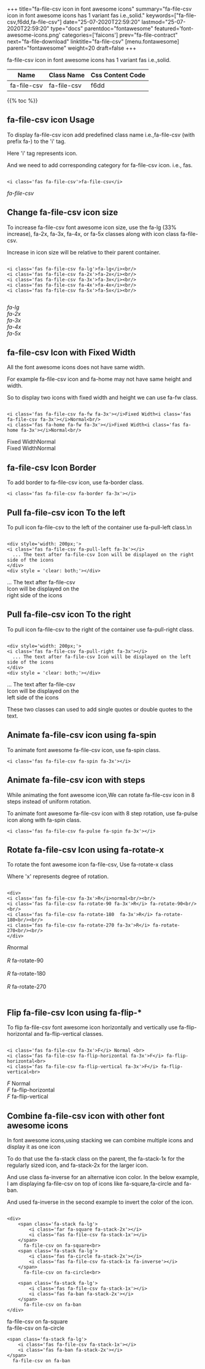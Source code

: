 +++
title="fa-file-csv icon in font awesome icons"
summary="fa-file-csv icon in font awesome icons has 1 variant fas i.e.,solid."
keywords=["fa-file-csv,f6dd,fa-file-csv"]
date="25-07-2020T22:59:20"
lastmod="25-07-2020T22:59:20"
type="docs"
parentdoc="fontawesome"
featured='font-awesome-icons.png'
categories=['faicons']
prev="fa-file-contract"
next="fa-file-download"
linktitle="fa-file-csv"
[menu.fontawesome]
parent="fontawesome"
weight=20
draft=false
+++


fa-file-csv icon in font awesome icons has 1 variant fas i.e.,solid.

<div class='table-responsive'><table class='table'><thead><tr><th>Name</th><th>Class Name</th><th>Css Content Code</th></tr></thead><tbody><tr><td>fa-file-csv</td><td>fa-file-csv</td><td>f6dd</td></tr></tbody></table></div>


{{% toc %}}


## fa-file-csv icon Usage

To display fa-file-csv icon add predefined class name i.e.,fa-file-csv (with prefix fa-) to the 'i' tag.

Here 'i' tag represents icon.

And we need to add corresponding category for fa-file-csv icon. i.e., fas.


```

<i class='fas fa-file-csv'>fa-file-csv</i>
```

<i class='fas fa-file-csv'>fa-file-csv</i>




## Change fa-file-csv icon size
To increase fa-file-csv font awesome icon size, use the fa-lg (33% increase), fa-2x, fa-3x, fa-4x, or fa-5x classes along with icon class fa-file-csv.

Increase in icon size will be relative to their parent container. 

```

<i class='fas fa-file-csv fa-lg'>fa-lg</i><br/>
<i class='fas fa-file-csv fa-2x'>fa-2x</i><br/>
<i class='fas fa-file-csv fa-3x'>fa-3x</i><br/>
<i class='fas fa-file-csv fa-4x'>fa-4x</i><br/>
<i class='fas fa-file-csv fa-5x'>fa-5x</i><br/>
            
```

<i class='fas fa-file-csv fa-lg'>fa-lg</i><br/>
<i class='fas fa-file-csv fa-2x'>fa-2x</i><br/>
<i class='fas fa-file-csv fa-3x'>fa-3x</i><br/>
<i class='fas fa-file-csv fa-4x'>fa-4x</i><br/>
<i class='fas fa-file-csv fa-5x'>fa-5x</i><br/>
            



## fa-file-csv Icon with Fixed Width 

All the font awesome icons does not have same width.

For example fa-file-csv icon and fa-home may not have same height and width.

So to display two icons with fixed width and height we can use fa-fw class.


```

<i class='fas fa-file-csv fa-fw fa-3x'></i>Fixed Width<i class='fas fa-file-csv fa-3x'></i>Normal<br/>
<i class='fas fa-home fa-fw fa-3x'></i>Fixed Width<i class='fas fa-home fa-3x'></i>Normal<br/>
```

<i class='fas fa-file-csv fa-fw fa-3x'></i>Fixed Width<i class='fas fa-file-csv fa-3x'></i>Normal<br/>
<i class='fas fa-home fa-fw fa-3x'></i>Fixed Width<i class='fas fa-home fa-3x'></i>Normal<br/>



## fa-file-csv Icon Border 

To add border to fa-file-csv icon, use fa-border class.


```
<i class='fas fa-file-csv fa-border fa-3x'></i>

```
<i class='fas fa-file-csv fa-border fa-3x'></i>





## Pull fa-file-csv icon To the left

To pull icon fa-file-csv to the left of the container use fa-pull-left class.\n

```

<div style='width: 200px;'>
<i class='fas fa-file-csv fa-pull-left fa-3x'></i>
  ... The text after fa-file-csv Icon will be displayed on the right side of the icons
</div>
<div style = 'clear: both;'></div>
```

<div style='width: 200px;'>
<i class='fas fa-file-csv fa-pull-left fa-3x'></i>
  ... The text after fa-file-csv Icon will be displayed on the right side of the icons
</div>
<div style = 'clear: both;'></div>




## Pull fa-file-csv icon To the right
To pull icon fa-file-csv to the right of the container use fa-pull-right class.

```

<div style='width: 200px;'>
<i class='fas fa-file-csv fa-pull-right fa-3x'></i>
  ... The text after fa-file-csv Icon will be displayed on the left side of the icons
</div>
<div style = 'clear: both;'></div>
```

<div style='width: 200px;'>
<i class='fas fa-file-csv fa-pull-right fa-3x'></i>
  ... The text after fa-file-csv Icon will be displayed on the left side of the icons
</div>
<div style = 'clear: both;'></div>

These two classes can used to add single quotes or double quotes to the text.


## Animate fa-file-csv icon using fa-spin
To animate font awesome fa-file-csv icon, use fa-spin class.

```
<i class='fas fa-file-csv fa-spin fa-3x'></i>
```
<i class='fas fa-file-csv fa-spin fa-3x'></i>




## Animate fa-file-csv icon with steps
While animating the font awesome icon,We can rotate fa-file-csv icon in 8 steps instead of uniform rotation.

To animate font awesome fa-file-csv icon with 8 step rotation, use fa-pulse icon along with fa-spin class.


```
<i class='fas fa-file-csv fa-pulse fa-spin fa-3x'></i>

```
<i class='fas fa-file-csv fa-pulse fa-spin fa-3x'></i>





## Rotate fa-file-csv Icon using fa-rotate-x
To rotate the font awesome icon fa-file-csv, Use fa-rotate-x class

Where 'x' represents degree of rotation.


```

<div>
<i class='fas fa-file-csv fa-3x'>R</i>normal<br/><br/>
<i class='fas fa-file-csv fa-rotate-90 fa-3x'>R</i> fa-rotate-90<br/><br/> 
<i class='fas fa-file-csv fa-rotate-180  fa-3x'>R</i> fa-rotate-180<br/><br/> 
<i class='fas fa-file-csv fa-rotate-270 fa-3x'>R</i> fa-rotate-270<br/><br/>
</div>
```

<div>
<i class='fas fa-file-csv fa-3x'>R</i>normal<br/><br/>
<i class='fas fa-file-csv fa-rotate-90 fa-3x'>R</i> fa-rotate-90<br/><br/> 
<i class='fas fa-file-csv fa-rotate-180  fa-3x'>R</i> fa-rotate-180<br/><br/> 
<i class='fas fa-file-csv fa-rotate-270 fa-3x'>R</i> fa-rotate-270<br/><br/>
</div>




## Flip fa-file-csv Icon using fa-flip-*
To flip fa-file-csv font awesome icon horizontally and vertically use fa-flip-horizontal and fa-flip-vertical classes. 

```

<i class='fas fa-file-csv fa-3x'>F</i> Normal <br>
<i class='fas fa-file-csv fa-flip-horizontal fa-3x'>F</i> fa-flip-horizontal<br>
<i class='fas fa-file-csv fa-flip-vertical fa-3x'>F</i> fa-flip-vertical<br>
```

<i class='fas fa-file-csv fa-3x'>F</i> Normal <br>
<i class='fas fa-file-csv fa-flip-horizontal fa-3x'>F</i> fa-flip-horizontal<br>
<i class='fas fa-file-csv fa-flip-vertical fa-3x'>F</i> fa-flip-vertical<br>




## Combine fa-file-csv icon with other font awesome icons
In font awesome icons,using stacking we can combine multiple icons and display it as one icon 

To do that use the fa-stack class on the parent, the fa-stack-1x for the regularly sized icon, and fa-stack-2x for the larger icon.

And use class fa-inverse for an alternative icon color. 
In the below example, I am displaying fa-file-csv on top of icons like fa-square,fa-circle and fa-ban.

And used fa-inverse in the second example to invert the color of the icon.

```

<div>
    <span class='fa-stack fa-lg'>
        <i class='far fa-square fa-stack-2x'></i>
        <i class='fas fa-file-csv fa-stack-1x'></i>
    </span>
      fa-file-csv on fa-square<br>
    <span class='fa-stack fa-lg'>
        <i class='fas fa-circle fa-stack-2x'></i>
        <i class='fas fa-file-csv fa-stack-1x fa-inverse'></i>
    </span>
      fa-file-csv on fa-circle<br>

    <span class='fa-stack fa-lg'>
        <i class='fas fa-file-csv fa-stack-1x'></i>
        <i class='fas fa-ban fa-stack-2x'></i>
    </span>
      fa-file-csv on fa-ban
</div>
```

<div>
    <span class='fa-stack fa-lg'>
        <i class='far fa-square fa-stack-2x'></i>
        <i class='fas fa-file-csv fa-stack-1x'></i>
    </span>
      fa-file-csv on fa-square<br>
    <span class='fa-stack fa-lg'>
        <i class='fas fa-circle fa-stack-2x'></i>
        <i class='fas fa-file-csv fa-stack-1x fa-inverse'></i>
    </span>
      fa-file-csv on fa-circle<br>

    <span class='fa-stack fa-lg'>
        <i class='fas fa-file-csv fa-stack-1x'></i>
        <i class='fas fa-ban fa-stack-2x'></i>
    </span>
      fa-file-csv on fa-ban
</div>






